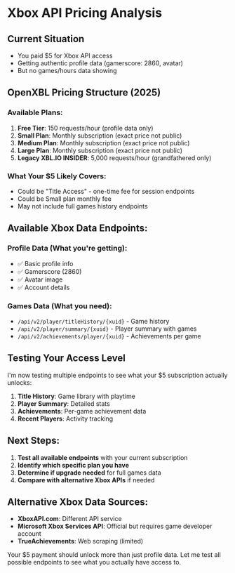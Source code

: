 # Xbox API Pricing Analysis

## Current Situation
- You paid $5 for Xbox API access
- Getting authentic profile data (gamerscore: 2860, avatar)
- But no games/hours data showing

## OpenXBL Pricing Structure (2025)

### **Available Plans:**
1. **Free Tier**: 150 requests/hour (profile data only)
2. **Small Plan**: Monthly subscription (exact price not public)
3. **Medium Plan**: Monthly subscription (exact price not public)  
4. **Large Plan**: Monthly subscription (exact price not public)
5. **Legacy XBL.IO INSIDER**: 5,000 requests/hour (grandfathered only)

### **What Your $5 Likely Covers:**
- Could be "Title Access" - one-time fee for session endpoints
- Could be Small plan monthly fee
- May not include full games history endpoints

## Available Xbox Data Endpoints:

### **Profile Data** (What you're getting):
- ✅ Basic profile info
- ✅ Gamerscore (2860)
- ✅ Avatar image
- ✅ Account details

### **Games Data** (What you need):
- `/api/v2/player/titleHistory/{xuid}` - Game history
- `/api/v2/player/summary/{xuid}` - Player summary with games
- `/api/v2/achievements/player/{xuid}` - Achievements per game

## Testing Your Access Level

I'm now testing multiple endpoints to see what your $5 subscription actually unlocks:

1. **Title History**: Game library with playtime
2. **Player Summary**: Detailed stats
3. **Achievements**: Per-game achievement data
4. **Recent Players**: Activity tracking

## Next Steps:

1. **Test all available endpoints** with your current subscription
2. **Identify which specific plan you have**
3. **Determine if upgrade needed** for full games data
4. **Compare with alternative Xbox APIs** if needed

## Alternative Xbox Data Sources:
- **XboxAPI.com**: Different API service
- **Microsoft Xbox Services API**: Official but requires game developer account
- **TrueAchievements**: Web scraping (limited)

Your $5 payment should unlock more than just profile data. Let me test all possible endpoints to see what you actually have access to.